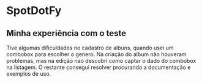 # SpotDotFy
## Minha experiência com o teste
Tive algumas dificuldades no cadastro de albuns, quando usei um combobox para escolher o genero. Na criação do album não houveram problemas, mas na 
edição nao descobri como captar o dado do combobox na listagem.
O restante consegui resolver procurando a documentação e exemplos de uso.
